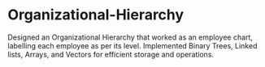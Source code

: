 # Organizational-Hierarchy
Designed an Organizational Hierarchy that worked as an employee chart, labelling each employee as per its level. Implemented Binary Trees, Linked lists, Arrays, and Vectors for efficient storage and operations.
